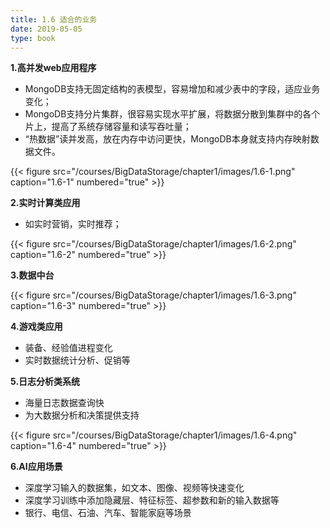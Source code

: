 ```yaml
---
title: 1.6 适合的业务
date: 2019-05-05
type: book
---
```


**1.高并发web应用程序**

- MongoDB支持无固定结构的表模型，容易增加和减少表中的字段，适应业务变化；
- MongoDB支持分片集群，很容易实现水平扩展，将数据分散到集群中的各个片上，提高了系统存储容量和读写吞吐量；
- “热数据”读并发高，放在内存中访问更快，MongoDB本身就支持内存映射数据文件。

{{< figure src="/courses/BigDataStorage/chapter1/images/1.6-1.png" caption="1.6-1" numbered="true" >}}

**2.实时计算类应用**

- 如实时营销，实时推荐；

{{< figure src="/courses/BigDataStorage/chapter1/images/1.6-2.png" caption="1.6-2" numbered="true" >}}

**3.数据中台**

{{< figure src="/courses/BigDataStorage/chapter1/images/1.6-3.png" caption="1.6-3" numbered="true" >}}

**4.游戏类应用**

- 装备、经验值进程变化
- 实时数据统计分析、促销等

**5.日志分析类系统**

- 海量日志数据查询快
- 为大数据分析和决策提供支持

{{< figure src="/courses/BigDataStorage/chapter1/images/1.6-4.png" caption="1.6-4" numbered="true" >}}

**6.AI应用场景**

- 深度学习输入的数据集，如文本、图像、视频等快速变化
- 深度学习训练中添加隐藏层、特征标签、超参数和新的输入数据等
- 银行、电信、石油、汽车、智能家庭等场景
